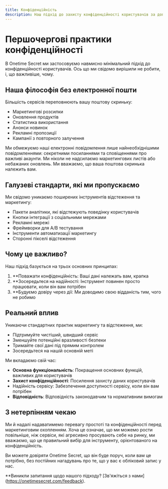```yaml
---
title: Конфіденційність
description: Наш підхід до захисту конфіденційності користувачів за допомогою продуманого вибору дизайну
---
```


# Першочергові практики конфіденційності

В Onetime Secret ми застосовуємо навмисно мінімальний підхід до конфіденційності користувачів. Ось що ми свідомо вирішили не робити, і, що важливіше, чому.

## Наша філософія без електронної пошти

Більшість сервісів переповнюють вашу поштову скриньку:

- Маркетингові розсилки
- Оновлення продуктів
- Статистика використання
- Анонси новинок
- Рекламні пропозиції
- Кампанії з повторного залучення

Ми обмежуємо наші електронні повідомлення лише найнеобхіднішими повідомленнями: секретними посиланнями та сповіщеннями про важливі акаунти. Ми ніколи не надсилаємо маркетингових листів або небажаних оновлень. Ми вважаємо, що ваша поштова скринька належить вам.

## Галузеві стандарти, які ми пропускаємо

Ми свідомо уникаємо поширених інструментів відстеження та маркетингу:

- Пакети аналітики, які відстежують поведінку користувачів
- Кнопки інтеграції з соціальними мережами
- Рекламні мережі
- Фреймворки для A/B тестування
- Інструменти автоматизації маркетингу
- Сторонні пікселі відстеження

## Чому це важливо?

Наш підхід базується на трьох основних принципах:

1. **Поважати конфіденційність: Ваші дані належать вам, крапка
2. **Зосередьтеся на надійності: Інструмент повинен просто працювати, коли він вам потрібен
3. **Будуємо довіру через дії: Ми доводимо свою відданість тим, чого не робимо

## Реальний вплив

Уникаючи стандартних практик маркетингу та відстеження, ми:

- Підтримуйте чистіший, швидший сервіс
- Зменшуйте потенційні вразливості безпеки
- Тримайте свої дані під прямим контролем
- Зосередьтеся на нашій основній меті

Ми вкладаємо свій час:

- **Основна функціональність**: Покращення основних функцій, важливих для користувачів
- **Захист конфіденційності**: Посилення захисту даних користувачів
- Надійність сервісу: Забезпечення доступності сервісу, коли він вам потрібен
- **Відповідність**: Відповідність законодавчим та нормативним вимогам

## З нетерпінням чекаю

Ми й надалі надаватимемо перевагу простоті та конфіденційності перед маркетинговим охопленням. Хоча це означає, що ми можемо рости повільніше, ніж сервіси, які агресивно просувають себе на ринку, ми вважаємо, що це правильний вибір для інструменту, орієнтованого на конфіденційність.

Ви можете довіряти Onetime Secret, що він буде поруч, коли вам це потрібно, без постійних нагадувань про те, що у вас є обліковий запис у нас.

**Виникли запитання щодо нашого підходу? [Зв'яжіться з нами] (https://onetimesecret.com/feedback).
